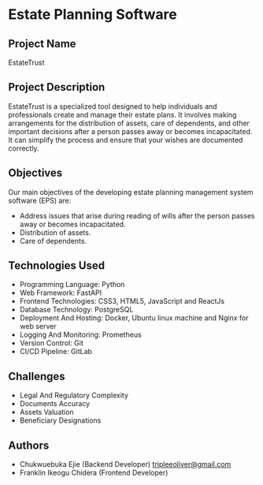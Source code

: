 # Estate Planning Software

## Project Name

EstateTrust

## Project Description

EstateTrust is a specialized tool designed to help individuals and professionals create and manage their estate plans. It involves making arrangements for the distribution of assets, care of dependents, and other important decisions after a person passes away or becomes incapacitated. It can simplify the process and ensure that your wishes are documented correctly.

## Objectives

Our main objectives of the developing estate planning management system software (EPS) are:

- Address issues that arise during reading of wills after the person passes away or becomes incapacitated.
- Distribution of assets.
- Care of dependents.

## Technologies Used

- Programming Language: Python
- Web Framework: FastAPI
- Frontend Technologies: CSS3, HTML5, JavaScript and ReactJs
- Database Technology: PostgreSQL
- Deployment And Hosting: Docker, Ubuntu linux machine and Nginx for web server
- Logging And Monitoring: Prometheus
- Version Control: Git
- CI/CD Pipeline: GitLab

## Challenges

- Legal And Regulatory Complexity
- Documents Accuracy
- Assets Valuation
- Beneficiary Designations

## Authors

- Chukwuebuka Ejie (Backend Developer) <tripleeoliver@gmail.com>
- Franklin Ikeogu Chidera (Frontend Developer)
